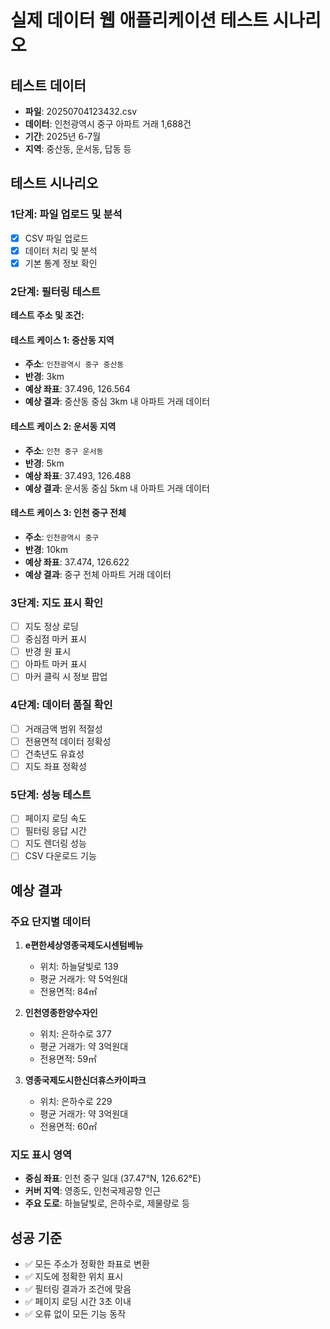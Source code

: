 # 실제 데이터 웹 애플리케이션 테스트 시나리오

## 테스트 데이터
- **파일**: 20250704123432.csv
- **데이터**: 인천광역시 중구 아파트 거래 1,688건
- **기간**: 2025년 6-7월
- **지역**: 중산동, 운서동, 답동 등

## 테스트 시나리오

### 1단계: 파일 업로드 및 분석
- [x] CSV 파일 업로드 
- [x] 데이터 처리 및 분석
- [x] 기본 통계 정보 확인

### 2단계: 필터링 테스트
**테스트 주소 및 조건:**

#### 테스트 케이스 1: 중산동 지역
- **주소**: `인천광역시 중구 중산동`
- **반경**: 3km
- **예상 좌표**: 37.496, 126.564
- **예상 결과**: 중산동 중심 3km 내 아파트 거래 데이터

#### 테스트 케이스 2: 운서동 지역  
- **주소**: `인천 중구 운서동`
- **반경**: 5km
- **예상 좌표**: 37.493, 126.488
- **예상 결과**: 운서동 중심 5km 내 아파트 거래 데이터

#### 테스트 케이스 3: 인천 중구 전체
- **주소**: `인천광역시 중구`
- **반경**: 10km
- **예상 좌표**: 37.474, 126.622
- **예상 결과**: 중구 전체 아파트 거래 데이터

### 3단계: 지도 표시 확인
- [ ] 지도 정상 로딩
- [ ] 중심점 마커 표시
- [ ] 반경 원 표시
- [ ] 아파트 마커 표시
- [ ] 마커 클릭 시 정보 팝업

### 4단계: 데이터 품질 확인
- [ ] 거래금액 범위 적절성
- [ ] 전용면적 데이터 정확성
- [ ] 건축년도 유효성
- [ ] 지도 좌표 정확성

### 5단계: 성능 테스트
- [ ] 페이지 로딩 속도
- [ ] 필터링 응답 시간
- [ ] 지도 렌더링 성능
- [ ] CSV 다운로드 기능

## 예상 결과

### 주요 단지별 데이터
1. **e편한세상영종국제도시센텀베뉴**
   - 위치: 하늘달빛로 139
   - 평균 거래가: 약 5억원대
   - 전용면적: 84㎡

2. **인천영종한양수자인**
   - 위치: 은하수로 377
   - 평균 거래가: 약 3억원대  
   - 전용면적: 59㎡

3. **영종국제도시한신더휴스카이파크**
   - 위치: 은하수로 229
   - 평균 거래가: 약 3억원대
   - 전용면적: 60㎡

### 지도 표시 영역
- **중심 좌표**: 인천 중구 일대 (37.47°N, 126.62°E)
- **커버 지역**: 영종도, 인천국제공항 인근
- **주요 도로**: 하늘달빛로, 은하수로, 제물량로 등

## 성공 기준
- ✅ 모든 주소가 정확한 좌표로 변환
- ✅ 지도에 정확한 위치 표시
- ✅ 필터링 결과가 조건에 맞음
- ✅ 페이지 로딩 시간 3초 이내
- ✅ 오류 없이 모든 기능 동작